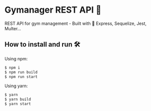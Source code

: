 # Gymanager REST API 👾

REST API for gym management - Built with 💚 Express, Sequelize, Jest, Multer...

## How to install and run 🛠
Using npm:
```bash
$ npm i
$ npm run build
$ npm run start
```

Using yarn:

```bash
$ yarn
$ yarn build
$ yarn start
```
